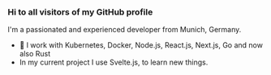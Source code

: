 ### Hi to all visitors of my GitHub profile

I'm a passionated and experienced developer from Munich, Germany.

- 🔭 I work with Kubernetes, Docker, Node.js, React.js, Next.js, Go and now also Rust
- In my current project I use Svelte.js, to learn new things.



